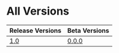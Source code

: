 # All Versions

| Release Versions        | Beta Versions          |
|-------------------------|------------------------|
| [1.0](Release/1-0.md)   | [0.0.0](Beta/0-0-0.md) |
